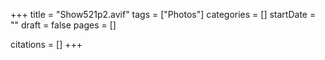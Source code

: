 +++
title = "Show521p2.avif"
tags = ["Photos"]
categories = []
startDate = ""
draft = false
pages = []

citations = []
+++
